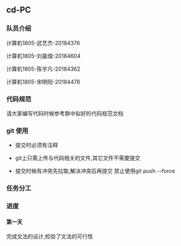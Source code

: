 ## cd-PC

### 队员介绍

计算机1805-武艺杰-20184376

计算机1805-刘晨熠-20184604

计算机1805-陈宇凡-20184362

计算机1805-宋明阳-20184476 

### 代码规范

请大家编写代码时候参考群中拟好的代码规范文档

### git 使用

- 提交时必须有注释

- git上只需上传与代码相关的文件,其它文件不需要提交
- 提交时候有冲突先拉取,解决冲突后再提交 禁止使用git push --force

### 任务分工

### 进度

#### 第一天

完成文法的设计,检验了文法的可行性



